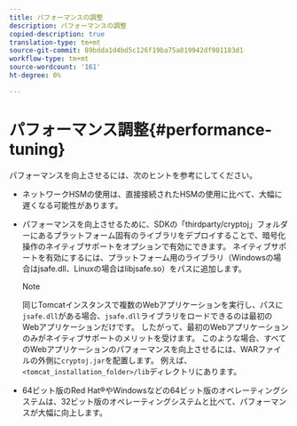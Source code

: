 ```yaml
---
title: パフォーマンスの調整
description: パフォーマンスの調整
copied-description: true
translation-type: tm+mt
source-git-commit: 89bdda1d4bd5c126f19ba75a819942df901183d1
workflow-type: tm+mt
source-wordcount: '161'
ht-degree: 0%

---
```



# パフォーマンス調整{#performance-tuning}

パフォーマンスを向上させるには、次のヒントを参考にしてください。

* ネットワークHSMの使用は、直接接続されたHSMの使用に比べて、大幅に遅くなる可能性があります。
* パフォーマンスを向上させるために、SDKの「thirdparty/cryptoj」フォルダーにあるプラットフォーム固有のライブラリをデプロイすることで、暗号化操作のネイティブサポートをオプションで有効にできます。 ネイティブサポートを有効にするには、プラットフォーム用のライブラリ（Windowsの場合はjsafe.dll、Linuxの場合はlibjsafe.so）をパスに追加します。

   >[!NOTE]
   >
   >同じTomcatインスタンスで複数のWebアプリケーションを実行し、パスに`jsafe.dll`がある場合、`jsafe.dll`ライブラリをロードできるのは最初のWebアプリケーションだけです。 したがって、最初のWebアプリケーションのみがネイティブサポートのメリットを受けます。 このような場合、すべてのWebアプリケーションのパフォーマンスを向上させるには、WARファイルの外側に`cryptoj.jar`を配置します。 例えば、`<tomcat_installation_folder>/lib`ディレクトリにあります。

* 64ビット版のRed Hat®やWindowsなどの64ビット版のオペレーティングシステムは、32ビット版のオペレーティングシステムと比べて、パフォーマンスが大幅に向上します。

